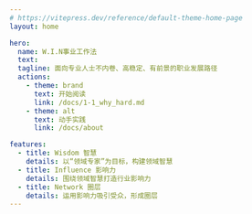 ```yaml
---
# https://vitepress.dev/reference/default-theme-home-page
layout: home

hero:
  name: W.I.N事业工作法
  text:
  tagline: 面向专业人士不内卷、高稳定、有前景的职业发展路径
  actions:
    - theme: brand
      text: 开始阅读
      link: /docs/1-1_why_hard.md
    - theme: alt
      text: 动手实践
      link: /docs/about

features:
  - title: Wisdom 智慧
    details: 以“领域专家”为目标，构建领域智慧
  - title: Influence 影响力
    details: 围绕领域智慧打造行业影响力
  - title: Network 圈层
    details: 运用影响力吸引受众，形成圈层
---
```

